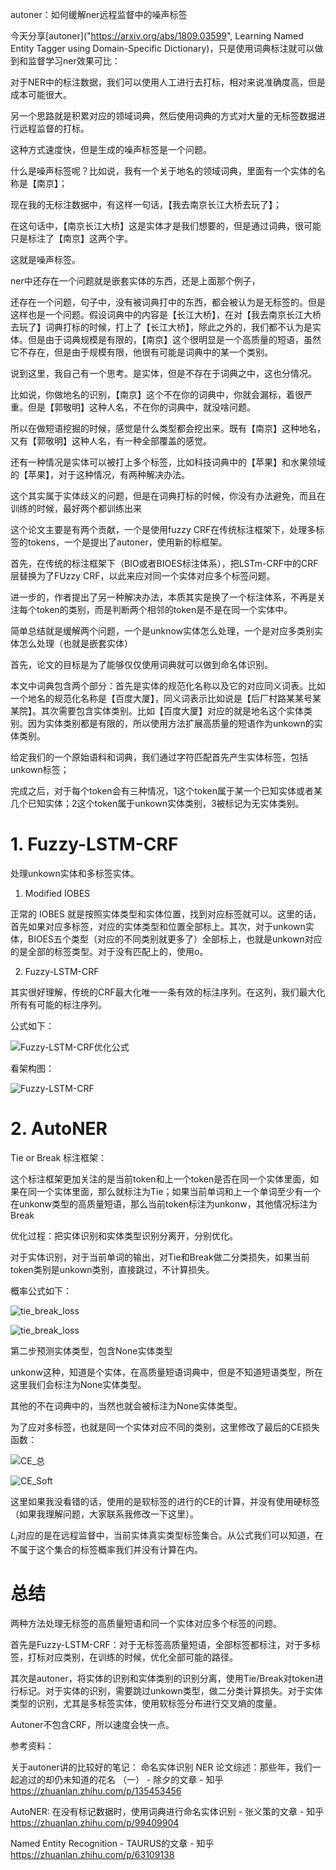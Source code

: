 autoner：如何缓解ner远程监督中的噪声标签

今天分享[autoner]("https://arxiv.org/abs/1809.03599", Learning Named Entity Tagger using Domain-Specific Dictionary)，只是使用词典标注就可以做到和监督学习ner效果可比：

对于NER中的标注数据，我们可以使用人工进行去打标，相对来说准确度高，但是成本可能很大。

另一个思路就是积累对应的领域词典，然后使用词典的方式对大量的无标签数据进行远程监督的打标。

这种方式速度快，但是生成的噪声标签是一个问题。

什么是噪声标签呢？比如说，我有一个关于地名的领域词典，里面有一个实体的名称是【南京】；

现在我的无标注数据中，有这样一句话，【我去南京长江大桥去玩了】；

在这句话中，【南京长江大桥】这是实体才是我们想要的，但是通过词典，很可能只是标注了【南京】这两个字。

这就是噪声标签。

ner中还存在一个问题就是嵌套实体的东西，还是上面那个例子，

还存在一个问题，句子中，没有被词典打中的东西，都会被认为是无标签的。但是这样也是一个问题。假设词典中的内容是【长江大桥】，在对【我去南京长江大桥去玩了】词典打标的时候，打上了【长江大桥】，除此之外的，我们都不认为是实体。但是由于词典规模是有限的，【南京】这个很明显是一个高质量的短语，虽然它不存在，但是由于规模有限，他很有可能是词典中的某一个类别。

说到这里，我自己有一个思考。是实体，但是不存在于词典之中，这也分情况。

比如说，你做地名的识别，【南京】这个不在你的词典中，你就会漏标，着很严重。但是【郭敬明】这种人名，不在你的词典中，就没啥问题。

所以在做短语挖掘的时候，感觉是什么类型都会挖出来。既有【南京】这种地名，又有【郭敬明】这种人名，有一种全部覆盖的感觉。

还有一种情况是实体可以被打上多个标签，比如科技词典中的【苹果】和水果领域的【苹果】，对于这种情况，有两种解决办法。

这个其实属于实体歧义的问题，但是在词典打标的时候，你没有办法避免，而且在训练的时候，最好两个都训练出来

这个论文主要是有两个贡献，一个是使用fuzzy CRF在传统标注框架下，处理多标签的tokens，一个是提出了autoner，使用新的标框架。



首先，在传统的标注框架下（BIO或者BIOES标注体系），把LSTm-CRF中的CRF层替换为了FUzzy CRF，以此来应对同一个实体对应多个标签问题。

进一步的，作者提出了另一种解决办法，本质其实是换了一个标注体系，不再是关注每个token的类别，而是判断两个相邻的token是不是在同一个实体中。



简单总结就是缓解两个问题，一个是unknow实体怎么处理，一个是对应多类别实体怎么处理（也就是嵌套实体）

首先，论文的目标是为了能够仅仅使用词典就可以做到命名体识别。

本文中词典包含两个部分：首先是实体的规范化名称以及它的对应同义词表。比如一个地名的规范化名称是【百度大厦】，同义词表示比如说是【后厂村路某某号某某院】。其次需要包含实体类别。比如【百度大厦】对应的就是地名这个实体类别。因为实体类别都是有限的，所以使用方法扩展高质量的短语作为unkown的实体类别。

给定我们的一个原始语料和词典，我们通过字符匹配首先产生实体标签，包括unkown标签；

完成之后，对于每个token会有三种情况，1这个token属于某一个已知实体或者某几个已知实体；2这个token属于unkown实体类别，3被标记为无实体类别。



# 1. Fuzzy-LSTM-CRF 

处理unkown实体和多标签实体。

1. Modified IOBES

正常的 IOBES 就是按照实体类型和实体位置，找到对应标签就可以。这里的话，首先如果对应多标签，对应的实体类型和位置全部标上。其次，对于unkown实体，BIOES五个类型（对应的不同类别就更多了）全部标上，也就是unkown对应的是全部的标签类型。对于没有匹配上的，使用o。

2. Fuzzy-LSTM-CRF

其实很好理解，传统的CRF最大化唯一一条有效的标注序列。在这列，我们最大化所有有可能的标注序列。

公式如下：

![Fuzzy-LSTM-CRF优化公式](https://picsfordablog.oss-cn-beijing.aliyuncs.com/2020-12-07-53045.jpg)

看架构图：

![Fuzzy-LSTM-CRF](https://picsfordablog.oss-cn-beijing.aliyuncs.com/2020-12-07-053047.jpg)

# 2. AutoNER

Tie or Break 标注框架：

这个标注框架更加关注的是当前token和上一个token是否在同一个实体里面，如果在同一个实体里面，那么就标注为Tie；如果当前单词和上一个单词至少有一个在unkonw类型的高质量短语，那么当前token标注为unkonw，其他情况标注为Break

优化过程：把实体识别和实体类型识别分离开，分别优化。

对于实体识别，对于当前单词的输出，对Tie和Break做二分类损失，如果当前token类别是unkown类别，直接跳过，不计算损失。

概率公式如下：

![tie_break_loss](https://picsfordablog.oss-cn-beijing.aliyuncs.com/2020-12-07-053043.jpg)

![tie_break_loss](https://picsfordablog.oss-cn-beijing.aliyuncs.com/2020-12-07-053045.jpg)

第二步预测实体类型，包含None实体类型

unkonw这种，知道是个实体，在高质量短语词典中，但是不知道短语类型，所在这里我们会标注为None实体类型。

其他的不在词典中的，当然也就会被标注为None实体类型。

为了应对多标签，也就是同一个实体对应不同的类别，这里修改了最后的CE损失函数：

![CE_总](https://picsfordablog.oss-cn-beijing.aliyuncs.com/2020-12-07-053046.jpg)

![CE_Soft](https://picsfordablog.oss-cn-beijing.aliyuncs.com/2020-12-07-053044.jpg)

这里如果我没看错的话，使用的是软标签的进行的CE的计算，并没有使用硬标签（如果我理解问题，大家联系我修改一下这里）。

$L_{i}$对应的是在远程监督中，当前实体真实类型标签集合。从公式我们可以知道，在不属于这个集合的标签概率我们并没有计算在内。

# 总结

两种方法处理无标签的高质量短语和同一个实体对应多个标签的问题。

首先是Fuzzy-LSTM-CRF：对于无标签高质量短语，全部标签都标注，对于多标签，打标对应类别，在训练的时候，优化全部可能的路径。

其次是autoner，将实体的识别和实体类别的识别分离，使用Tie/Break对token进行标记。对于实体的识别，需要跳过unkown类型，做二分类计算损失。对于实体类型的识别，尤其是多标签实体，使用软标签分布进行交叉熵的度量。

Autoner不包含CRF，所以速度会快一点。

参考资料：

关于autoner讲的比较好的笔记：
命名实体识别 NER 论文综述：那些年，我们一起追过的却仍未知道的花名 （一） - 除夕的文章 - 知乎
https://zhuanlan.zhihu.com/p/135453456

AutoNER: 在没有标记数据时，使用词典进行命名实体识别 - 张义策的文章 - 知乎
https://zhuanlan.zhihu.com/p/99409904

Named Entity Recognition - TAURUS的文章 - 知乎
https://zhuanlan.zhihu.com/p/63109138
